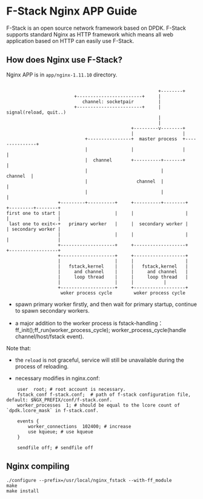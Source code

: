 # F-Stack Nginx APP Guide

F-Stack is an open source network framework based on DPDK. F-Stack supports standard Nginx as HTTP framework which means all web application based on HTTP can easily use F-Stack.

## How does Nginx use F-Stack?

  Nginx APP is in `app/nginx-1.11.10` directory.

```

                                                        +--------+
                         +------------------------+     |
                            channel: socketpair         |
                         +------------------------+     |  signal(reload, quit..)
                                                        |
                                                        |
                                              +---------v--------+
                                              |                  |
                             +----------------+  master process  +---------------+
                             |                |                  |               |
                             |  channel       +----------+-------+               |
                             |                           |              channel  |
                             |                  channel  |                       |
                             |                           |                       |
                   +---------+----------+     +----------+--------+    +---------+--------+
first one to start |                    |     |                   |    |                  |
 last one to exit<-+   primary worker   |     |  secondary worker |    | secondary worker |
                   |                    |     |                   |    |                  |
                   +--------------------+     +-------------------+    +------------------+
                   +--------------------+     +-------------------+  
                   |                    |     |                   |
                   |   fstack,kernel    |     |   fstack,kernel   |
                   |     and channel    |     |     and channel   |
                   |     loop thread    |     |     loop thread   |
                   |                    |     |			  |
                   +--------------------+     +-------------------+
                    woker process cycle        woker process cycle

```

- spawn primary worker firstly, and then wait for primary startup, continue to spawn secondary workers.

- a major addition to the worker process is fstack-handling：ff_init();ff_run(worker_process_cycle); worker_process_cycle(handle channel/host/fstack event).

Note that:

- the `reload` is not graceful, service will still be unavailable during the process of reloading.

- necessary modifies in nginx.conf:

```
    user  root; # root account is necessary.
    fstack_conf f-stack.conf;  # path of f-stack configuration file, default: $NGX_PREFIX/conf/f-stack.conf.
    worker_processes  1; # should be equal to the lcore count of `dpdk.lcore_mask` in f-stack.conf.

    events {
        worker_connections  102400; # increase
        use kqueue; # use kqueue
    }

    sendfile off; # sendfile off
```

## Nginx compiling
	./configure --prefix=/usr/local/nginx_fstack --with-ff_module
	make
	make install

